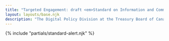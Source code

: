 ```yaml
---
title: "Targeted Engagement: draft <em>Standard on Information and Communication Technology (<abbr>ICT</abbr>) Accessibility</em>"
layout: layouts/base.njk
description: "The Digital Policy Division at the Treasury Board of Canada Secretariat is seeking targeted input on Phase One of the <a href='./standard'><em>Standard on Information and Communications Technology (<abbr title='Information and Communication Technology'>ICT</abbr>) Accessibility</em></a>. This webpage is where you can provide feedback to help make the Government of Canada’s <abbr title='Information and Communication Technology'>ICT</abbr> usable by all."
---
```


{% include "partials/standard-alert.njk" %}
